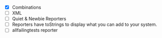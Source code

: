 - [X] Combinations
- [ ] XML
- [ ] Quiet & Newbie Reporters
- [ ] Reporters have toStrings to display what you can add to your system.
- [ ] allfailingtests reporter
